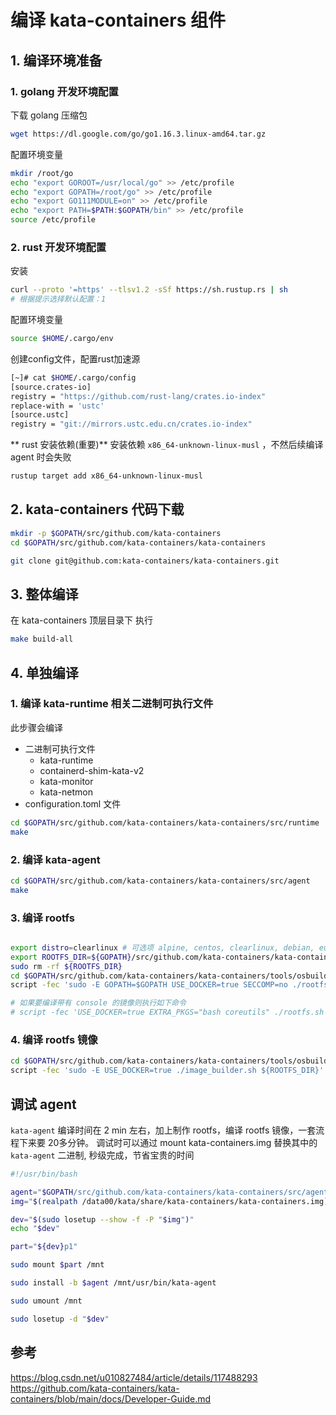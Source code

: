 # 编译 kata-containers 组件

## 1. 编译环境准备

### 1. golang 开发环境配置

下载 golang 压缩包
```bash
wget https://dl.google.com/go/go1.16.3.linux-amd64.tar.gz
```
配置环境变量

```bash
mkdir /root/go
echo "export GOROOT=/usr/local/go" >> /etc/profile
echo "export GOPATH=/root/go" >> /etc/profile
echo "export GO111MODULE=on" >> /etc/profile
echo "export PATH=$PATH:$GOPATH/bin" >> /etc/profile
source /etc/profile
```
### 2. rust 开发环境配置

安装
```bash
curl --proto '=https' --tlsv1.2 -sSf https://sh.rustup.rs | sh
# 根据提示选择默认配置：1
```

配置环境变量 
```bash
source $HOME/.cargo/env
```

创建config文件，配置rust加速源
```bash
[~]# cat $HOME/.cargo/config
[source.crates-io]
registry = "https://github.com/rust-lang/crates.io-index"
replace-with = 'ustc'
[source.ustc]
registry = "git://mirrors.ustc.edu.cn/crates.io-index"
```


** rust 安装依赖(重要)**
安装依赖 `x86_64-unknown-linux-musl` ，不然后续编译 agent 时会失败

```bash
rustup target add x86_64-unknown-linux-musl
```
## 2. kata-containers 代码下载

```bash
mkdir -p $GOPATH/src/github.com/kata-containers
cd $GOPATH/src/github.com/kata-containers/kata-containers

git clone git@github.com:kata-containers/kata-containers.git
```

## 3. 整体编译

在 kata-containers 顶层目录下 执行 

```bash
make build-all
```

## 4. 单独编译

### 1. 编译 kata-runtime 相关二进制可执行文件

此步骤会编译
- 二进制可执行文件
  - kata-runtime
  - containerd-shim-kata-v2
  - kata-monitor
  - kata-netmon
- configuration.toml 文件


```bash
cd $GOPATH/src/github.com/kata-containers/kata-containers/src/runtime
make
```

### 2. 编译 kata-agent

```bash
cd $GOPATH/src/github.com/kata-containers/kata-containers/src/agent
make 

```

### 3. 编译 rootfs

```bash

export distro=clearlinux # 可选项 alpine, centos, clearlinux, debian, euleros, fedora, suse,  ubuntu
export ROOTFS_DIR=${GOPATH}/src/github.com/kata-containers/kata-containers/tools/osbuilder/rootfs-builder/rootfs
sudo rm -rf ${ROOTFS_DIR}
cd $GOPATH/src/github.com/kata-containers/kata-containers/tools/osbuilder/rootfs-builder
script -fec 'sudo -E GOPATH=$GOPATH USE_DOCKER=true SECCOMP=no ./rootfs.sh ${distro}'

# 如果要编译带有 console 的镜像则执行如下命令
# script -fec 'USE_DOCKER=true EXTRA_PKGS="bash coreutils" ./rootfs.sh centos'
```

### 4. 编译 rootfs 镜像

```bash
cd $GOPATH/src/github.com/kata-containers/kata-containers/tools/osbuilder/image-builder
script -fec 'sudo -E USE_DOCKER=true ./image_builder.sh ${ROOTFS_DIR}'
```

## 调试 agent

`kata-agent` 编译时间在 2 min 左右，加上制作 rootfs，编译 rootfs 镜像，一套流程下来要 20多分钟。
调试时可以通过 mount kata-containers.img 替换其中的  `kata-agent` 二进制, 秒级完成，节省宝贵的时间

```bash
#!/usr/bin/bash

agent="$GOPATH/src/github.com/kata-containers/kata-containers/src/agent/target/x86_64-unknown-linux-musl/release/kata-agent"
img="$(realpath /data00/kata/share/kata-containers/kata-containers.img)"

dev="$(sudo losetup --show -f -P "$img")"
echo "$dev"

part="${dev}p1"

sudo mount $part /mnt

sudo install -b $agent /mnt/usr/bin/kata-agent

sudo umount /mnt

sudo losetup -d "$dev"
```


## 参考

https://blog.csdn.net/u010827484/article/details/117488293
https://github.com/kata-containers/kata-containers/blob/main/docs/Developer-Guide.md